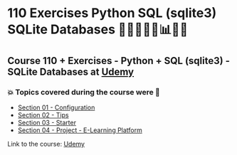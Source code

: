 # 110 Exercises Python SQL (sqlite3) SQLite Databases 👩🏻‍💻🐍🤖:bar_chart:🎲💽
## Course 110 + Exercises - Python + SQL (sqlite3) - SQLite Databases at [Udemy](https://www.udemy.com/course/exercises-python-sql-sqlite3-sqlite-databases/)
### :boom: Topics covered during the course were :rocket:
- [Section 01 - Configuration](https://github.com/romulovieira777/110_Exercises_Python_SQL_sqlite3_SQLite_Databases/tree/main/Section_01_Configuration)
- [Section 02 - Tips](https://github.com/romulovieira777/110_Exercises_Python_SQL_sqlite3_SQLite_Databases/tree/main/Section_02_Tips)
- [Section 03 - Starter](https://github.com/romulovieira777/110_Exercises_Python_SQL_sqlite3_SQLite_Databases/tree/main/Section_03_Starter)
- [Section 04 - Project - E-Learning Platform]()

Link to the course: [Udemy](https://www.udemy.com/course/exercises-python-sql-sqlite3-sqlite-databases/)
